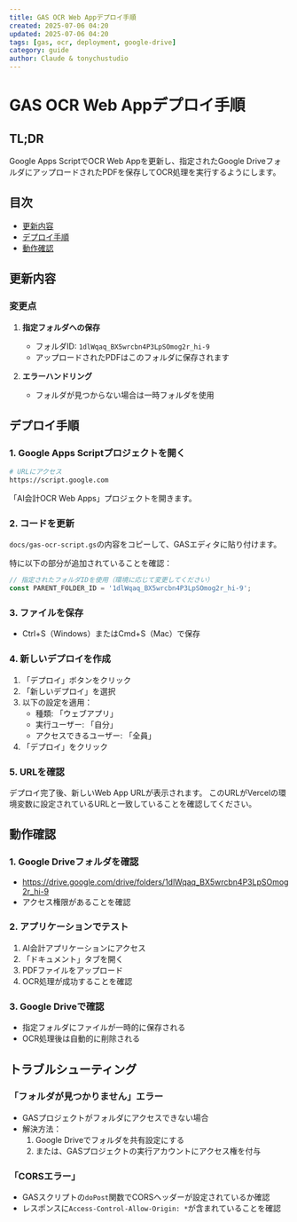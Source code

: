 ```yaml
---
title: GAS OCR Web Appデプロイ手順
created: 2025-07-06 04:20
updated: 2025-07-06 04:20
tags: [gas, ocr, deployment, google-drive]
category: guide
author: Claude & tonychustudio
---
```


# GAS OCR Web Appデプロイ手順

## TL;DR

Google Apps ScriptでOCR Web Appを更新し、指定されたGoogle DriveフォルダにアップロードされたPDFを保存してOCR処理を実行するようにします。

## 目次

- [更新内容](#更新内容)
- [デプロイ手順](#デプロイ手順)
- [動作確認](#動作確認)

## 更新内容

### 変更点

1. **指定フォルダへの保存**
   - フォルダID: `1dlWqaq_BX5wrcbn4P3LpSOmog2r_hi-9`
   - アップロードされたPDFはこのフォルダに保存されます

2. **エラーハンドリング**
   - フォルダが見つからない場合は一時フォルダを使用

## デプロイ手順

### 1. Google Apps Scriptプロジェクトを開く

```bash
# URLにアクセス
https://script.google.com
```

「AI会計OCR Web Apps」プロジェクトを開きます。

### 2. コードを更新

`docs/gas-ocr-script.gs`の内容をコピーして、GASエディタに貼り付けます。

特に以下の部分が追加されていることを確認：

```javascript
// 指定されたフォルダIDを使用（環境に応じて変更してください）
const PARENT_FOLDER_ID = '1dlWqaq_BX5wrcbn4P3LpSOmog2r_hi-9';
```

### 3. ファイルを保存

- Ctrl+S（Windows）またはCmd+S（Mac）で保存

### 4. 新しいデプロイを作成

1. 「デプロイ」ボタンをクリック
2. 「新しいデプロイ」を選択
3. 以下の設定を適用：
   - 種類: 「ウェブアプリ」
   - 実行ユーザー: 「自分」
   - アクセスできるユーザー: 「全員」
4. 「デプロイ」をクリック

### 5. URLを確認

デプロイ完了後、新しいWeb App URLが表示されます。
このURLがVercelの環境変数に設定されているURLと一致していることを確認してください。

## 動作確認

### 1. Google Driveフォルダを確認

- https://drive.google.com/drive/folders/1dlWqaq_BX5wrcbn4P3LpSOmog2r_hi-9
- アクセス権限があることを確認

### 2. アプリケーションでテスト

1. AI会計アプリケーションにアクセス
2. 「ドキュメント」タブを開く
3. PDFファイルをアップロード
4. OCR処理が成功することを確認

### 3. Google Driveで確認

- 指定フォルダにファイルが一時的に保存される
- OCR処理後は自動的に削除される

## トラブルシューティング

### 「フォルダが見つかりません」エラー

- GASプロジェクトがフォルダにアクセスできない場合
- 解決方法：
  1. Google Driveでフォルダを共有設定にする
  2. または、GASプロジェクトの実行アカウントにアクセス権を付与

### 「CORSエラー」

- GASスクリプトの`doPost`関数でCORSヘッダーが設定されているか確認
- レスポンスに`Access-Control-Allow-Origin: *`が含まれていることを確認